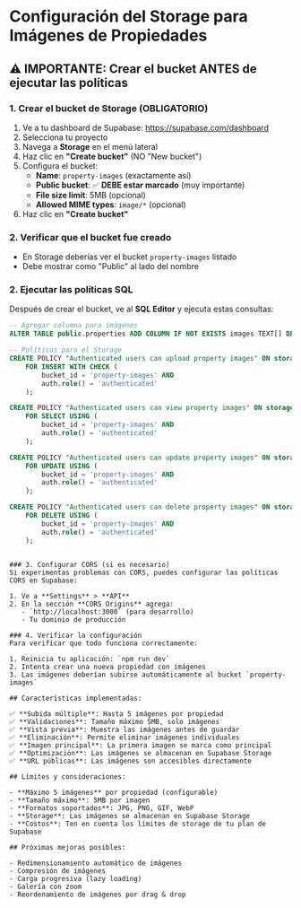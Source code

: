 # Configuración del Storage para Imágenes de Propiedades

## ⚠️ IMPORTANTE: Crear el bucket ANTES de ejecutar las políticas

### 1. Crear el bucket de Storage (OBLIGATORIO)
1. Ve a tu dashboard de Supabase: https://supabase.com/dashboard
2. Selecciona tu proyecto
3. Navega a **Storage** en el menú lateral
4. Haz clic en **"Create bucket"** (NO "New bucket")
5. Configura el bucket:
   - **Name**: `property-images` (exactamente así)
   - **Public bucket**: ✅ **DEBE estar marcado** (muy importante)
   - **File size limit**: 5MB (opcional)
   - **Allowed MIME types**: `image/*` (opcional)
6. Haz clic en **"Create bucket"**

### 2. Verificar que el bucket fue creado
- En Storage deberías ver el bucket `property-images` listado
- Debe mostrar como "Public" al lado del nombre

### 2. Ejecutar las políticas SQL
Después de crear el bucket, ve al **SQL Editor** y ejecuta estas consultas:

```sql
-- Agregar columna para imágenes
ALTER TABLE public.properties ADD COLUMN IF NOT EXISTS images TEXT[] DEFAULT ARRAY[]::TEXT[];

-- Políticas para el Storage
CREATE POLICY "Authenticated users can upload property images" ON storage.objects
    FOR INSERT WITH CHECK (
        bucket_id = 'property-images' AND
        auth.role() = 'authenticated'
    );

CREATE POLICY "Authenticated users can view property images" ON storage.objects
    FOR SELECT USING (
        bucket_id = 'property-images' AND
        auth.role() = 'authenticated'
    );

CREATE POLICY "Authenticated users can update property images" ON storage.objects
    FOR UPDATE USING (
        bucket_id = 'property-images' AND
        auth.role() = 'authenticated'
    );

CREATE POLICY "Authenticated users can delete property images" ON storage.objects
    FOR DELETE USING (
        bucket_id = 'property-images' AND
        auth.role() = 'authenticated'
    );
```
```

### 3. Configurar CORS (si es necesario)
Si experimentas problemas con CORS, puedes configurar las políticas CORS en Supabase:

1. Ve a **Settings** > **API**
2. En la sección **CORS Origins** agrega:
   - `http://localhost:3000` (para desarrollo)
   - Tu dominio de producción

### 4. Verificar la configuración
Para verificar que todo funciona correctamente:

1. Reinicia tu aplicación: `npm run dev`
2. Intenta crear una nueva propiedad con imágenes
3. Las imágenes deberían subirse automáticamente al bucket `property-images`

## Características implementadas:

✅ **Subida múltiple**: Hasta 5 imágenes por propiedad
✅ **Validaciones**: Tamaño máximo 5MB, solo imágenes
✅ **Vista previa**: Muestra las imágenes antes de guardar
✅ **Eliminación**: Permite eliminar imágenes individuales
✅ **Imagen principal**: La primera imagen se marca como principal
✅ **Optimización**: Las imágenes se almacenan en Supabase Storage
✅ **URL públicas**: Las imágenes son accesibles directamente

## Límites y consideraciones:

- **Máximo 5 imágenes** por propiedad (configurable)
- **Tamaño máximo**: 5MB por imagen
- **Formatos soportados**: JPG, PNG, GIF, WebP
- **Storage**: Las imágenes se almacenan en Supabase Storage
- **Costos**: Ten en cuenta los límites de storage de tu plan de Supabase

## Próximas mejoras posibles:

- Redimensionamiento automático de imágenes
- Compresión de imágenes
- Carga progresiva (lazy loading)
- Galería con zoom
- Reordenamiento de imágenes por drag & drop
